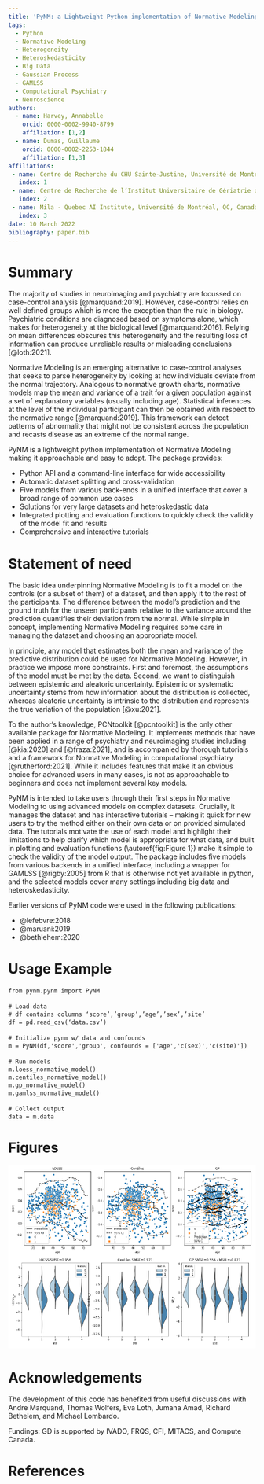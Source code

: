 ```yaml
---
title: 'PyNM: a Lightweight Python implementation of Normative Modeling'
tags:
  - Python
  - Normative Modeling
  - Heterogeneity
  - Heteroskedasticity
  - Big Data
  - Gaussian Process
  - GAMLSS
  - Computational Psychiatry
  - Neuroscience
authors:
  - name: Harvey, Annabelle
    orcid: 0000-0002-9940-8799
    affiliation: [1,2]
  - name: Dumas, Guillaume
    orcid: 0000-0002-2253-1844
    affiliation: [1,3]
affiliations:
 - name: Centre de Recherche du CHU Sainte-Justine, Université de Montréal, QC, Canada
   index: 1
 - name: Centre de Recherche de l’Institut Universitaire de Gériatrie de Montréal, Université de Montréal, QC, Canada
   index: 2
 - name: Mila - Quebec AI Institute, Université de Montréal, QC, Canada
   index: 3
date: 10 March 2022
bibliography: paper.bib
---
```



# Summary

The majority of studies in neuroimaging and psychiatry are focussed on case-control analysis [@marquand:2019]. However, case-control relies on well defined groups which is more the exception than the rule in biology. Psychiatric conditions are diagnosed based on symptoms alone, which makes for heterogeneity at the biological level [@marquand:2016]. Relying on mean differences obscures this heterogeneity and the resulting loss of information can produce unreliable results or misleading conclusions [@loth:2021].

Normative Modeling is an emerging alternative to case-control analyses that seeks to parse heterogeneity by looking at how individuals deviate from the normal trajectory. Analogous to normative growth charts, normative models map the mean and variance of a trait for a given population against a set of explanatory variables (usually including age). Statistical inferences at the level of the individual participant can then be obtained with respect to the normative range [@marquand:2019]. This framework can detect patterns of abnormality that might not be consistent across the population and recasts disease as an extreme of the normal range.

PyNM is a lightweight python implementation of Normative Modeling making it approachable and easy to adopt. The package provides:

- Python API and a command-line interface for wide accessibility
- Automatic dataset splitting and cross-validation
- Five models from various back-ends in a unified interface that cover a broad range of common use cases
- Solutions for very large datasets and heteroskedastic data
- Integrated plotting and evaluation functions to quickly check the validity of the model fit and results
- Comprehensive and interactive tutorials


# Statement of need

The basic idea underpinning Normative Modeling is to fit a model on the controls (or a subset of them) of a dataset, and then apply it to the rest of the participants. The difference between the model’s prediction and the ground truth for the unseen participants relative to the variance around the prediction quantifies their deviation from the normal. While simple in concept, implementing Normative Modeling requires some care in managing the dataset and choosing an appropriate model.

In principle, any model that estimates both the mean and variance of the predictive distribution could be used for Normative Modeling. However, in practice we impose more constraints. First and foremost, the assumptions of the model must be met by the data. Second, we want to distinguish between epistemic and aleatoric uncertainty. Epistemic or systematic uncertainty stems from how information about the distribution is collected, whereas aleatoric uncertainty is intrinsic to the distribution and represents the true variation of the population [@xu:2021].

To the author’s knowledge, PCNtoolkit [@pcntoolkit] is the only other available package for Normative Modeling. It implements methods that have been applied in a range of psychiatry and neuroimaging studies including [@kia:2020] and [@fraza:2021], and is accompanied by thorough tutorials and a framework for Normative Modeling in computational psychiatry [@rutherford:2021]. While it includes features that make it an obvious choice for advanced users in many cases, is not as approachable to beginners and does not implement several key models.

PyNM is intended to take users through their first steps in Normative Modeling to using advanced models on complex datasets. Crucially, it manages the dataset and has interactive tutorials – making it quick for new users to try the method either on their own data or on provided simulated data. The tutorials motivate the use of each model and highlight their limitations to help clarify which model is appropriate for what data, and built in plotting and evaluation functions (\autoref{fig:Figure 1}) make it simple to check the validity of the model output. The package includes five models from various backends in a unified interface, including a wrapper for GAMLSS [@rigby:2005] from R that is otherwise not yet available in python, and the selected models cover many settings including big data and heteroskedasticity.

Earlier versions of PyNM code were used in the following publications:

- @lefebvre:2018
- @maruani:2019
- @bethlehem:2020

# Usage Example
```
from pynm.pynm import PyNM

# Load data
# df contains columns ‘score’,’group’,’age’,’sex’,’site’
df = pd.read_csv(‘data.csv’)

# Initialize pynm w/ data and confounds
m = PyNM(df,'score','group', confounds = ['age','c(sex)','c(site)'])

# Run models
m.loess_normative_model()
m.centiles_normative_model()
m.gp_normative_model()
m.gamlss_normative_model()

# Collect output
data = m.data
```

# Figures

![Output of built in plotting function for model fit and residuals.\label{fig:Figure 1}](figure1.png)

# Acknowledgements

The development of this code has benefited from useful discussions with Andre Marquand, Thomas Wolfers, Eva Loth, Jumana Amad, Richard Bethelem, and Michael Lombardo.

Fundings: GD is supported by IVADO, FRQS, CFI, MITACS, and Compute Canada.

# References